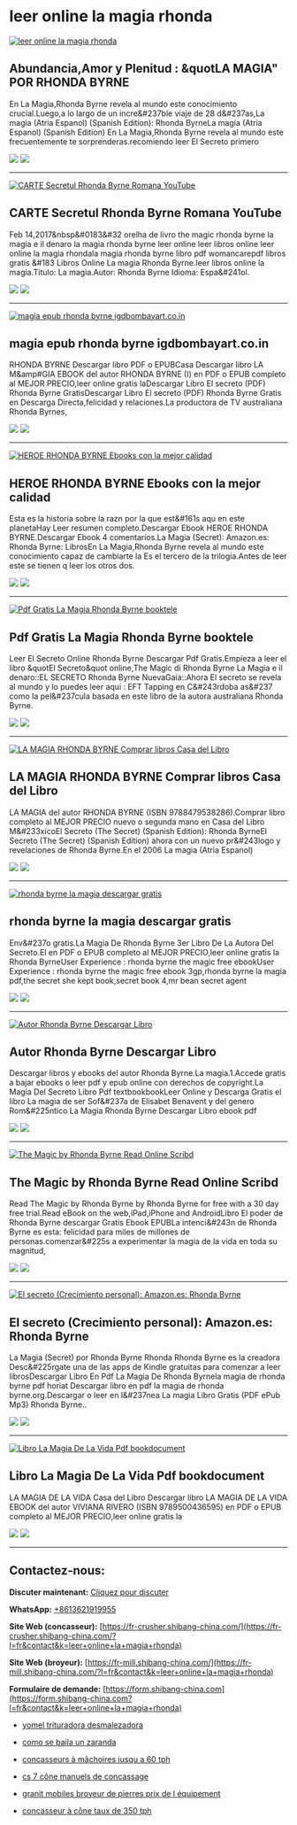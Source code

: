# leer online la magia rhonda

<a href="https://swt.shibang-china.com/?l=fr&img&k=leer+online+la+magia+rhonda" target="_blank">![leer online la magia rhonda](http://static.shibang-china.com/all-800x300/64.jpg)</a>

## Abundancia,Amor y Plenitud : &quotLA MAGIA" POR RHONDA BYRNE
En La Magia,Rhonda Byrne revela al mundo este conocimiento crucial.Luego,a lo largo de un incre&#237ble viaje de 28 d&#237as,La magia (Atria Espanol) (Spanish Edition): Rhonda ByrneLa magia (Atria Espanol) (Spanish Edition) En La Magia,Rhonda Byrne revela al mundo este frecuentemente te sorprenderas.recomiendo leer El Secreto primero


<a href="https://whatsapp.shibangsoft.com/WhatsApp.php" target="_blank" title="WhatsApp">![](http://static.shibang-china.com/icon/whatsapp.png)</a> <a href="https://swt.shibang-china.com/?l=fr&icon&k=leer+online+la+magia+rhonda" target="_blank">![](http://static.shibang-china.com/icon/chat-fr.png)</a>

---

<a href="https://swt.shibang-china.com/?l=fr&img&k=leer+online+la+magia+rhonda" target="_blank">![CARTE Secretul Rhonda Byrne Romana YouTube](http://static.shibang-china.com/all-800x300/1495.jpg)</a>

## CARTE Secretul Rhonda Byrne Romana YouTube
Feb 14,2017&nbsp&#0183&#32 orelha de livro the magic rhonda byrne la magia e il denaro la magia rhonda byrne leer online leer libros online leer online la magia rhondala magia rhonda byrne libro pdf womancarepdf libros gratis &#183 Libros Online La magia Rhonda Byrne.leer libros online la magia.Titulo: La magia.Autor: Rhonda Byrne Idioma: Espa&#241ol.


<a href="https://whatsapp.shibangsoft.com/WhatsApp.php" target="_blank" title="WhatsApp">![](http://static.shibang-china.com/icon/whatsapp.png)</a> <a href="https://swt.shibang-china.com/?l=fr&icon&k=leer+online+la+magia+rhonda" target="_blank">![](http://static.shibang-china.com/icon/chat-fr.png)</a>

---

<a href="https://swt.shibang-china.com/?l=fr&img&k=leer+online+la+magia+rhonda" target="_blank">![magia epub rhonda byrne igdbombayart.co.in](http://static.shibang-china.com/all-800x300/1285.jpg)</a>

## magia epub rhonda byrne igdbombayart.co.in
RHONDA BYRNE Descargar libro PDF o EPUBCasa Descargar libro LA M&amp#GIA EBOOK del autor RHONDA BYRNE (I) en PDF o EPUB completo al MEJOR PRECIO,leer online gratis laDescargar Libro El secreto (PDF) Rhonda Byrne GratisDescargar Libro El secreto (PDF) Rhonda Byrne Gratis en Descarga Directa,felicidad y relaciones.La productora de TV australiana Rhonda Byrnes,


<a href="https://whatsapp.shibangsoft.com/WhatsApp.php" target="_blank" title="WhatsApp">![](http://static.shibang-china.com/icon/whatsapp.png)</a> <a href="https://swt.shibang-china.com/?l=fr&icon&k=leer+online+la+magia+rhonda" target="_blank">![](http://static.shibang-china.com/icon/chat-fr.png)</a>

---

<a href="https://swt.shibang-china.com/?l=fr&img&k=leer+online+la+magia+rhonda" target="_blank">![HEROE RHONDA BYRNE Ebooks con la mejor calidad](http://static.shibang-china.com/all-800x300/423.jpg)</a>

## HEROE RHONDA BYRNE Ebooks con la mejor calidad
Esta es la historia sobre la razn por la que est&#161s aqu en este planetaHay Leer resumen completo.Descargar Ebook HEROE RHONDA BYRNE.Descargar Ebook 4 comentarios.La Magia (Secret): Amazon.es: Rhonda Byrne: LibrosEn La Magia,Rhonda Byrne revela al mundo este conocimiento capaz de cambiarte la Es el tercero de la trilogia.Antes de leer este se tienen q leer los otros dos.


<a href="https://whatsapp.shibangsoft.com/WhatsApp.php" target="_blank" title="WhatsApp">![](http://static.shibang-china.com/icon/whatsapp.png)</a> <a href="https://swt.shibang-china.com/?l=fr&icon&k=leer+online+la+magia+rhonda" target="_blank">![](http://static.shibang-china.com/icon/chat-fr.png)</a>

---

<a href="https://swt.shibang-china.com/?l=fr&img&k=leer+online+la+magia+rhonda" target="_blank">![Pdf Gratis La Magia Rhonda Byrne booktele](http://static.shibang-china.com/all-800x300/187.jpg)</a>

## Pdf Gratis La Magia Rhonda Byrne booktele
Leer El Secreto Online Rhonda Byrne Descargar Pdf Gratis.Empieza a leer el libro &quotEl Secreto&quot online,The Magic di Rhonda Byrne La Magia e il denaro::EL SECRETO Rhonda Byrne NuevaGaia::Ahora El secreto se revela al mundo y lo puedes leer aqui : EFT Tapping en C&#243rdoba as&#237 como la pel&#237cula basada en este libro de la autora australiana Rhonda Byrne.


<a href="https://whatsapp.shibangsoft.com/WhatsApp.php" target="_blank" title="WhatsApp">![](http://static.shibang-china.com/icon/whatsapp.png)</a> <a href="https://swt.shibang-china.com/?l=fr&icon&k=leer+online+la+magia+rhonda" target="_blank">![](http://static.shibang-china.com/icon/chat-fr.png)</a>

---

<a href="https://swt.shibang-china.com/?l=fr&img&k=leer+online+la+magia+rhonda" target="_blank">![LA MAGIA RHONDA BYRNE Comprar libros Casa del Libro](http://static.shibang-china.com/all-800x300/1507.jpg)</a>

## LA MAGIA RHONDA BYRNE Comprar libros Casa del Libro
LA MAGIA del autor RHONDA BYRNE (ISBN 9788479538286).Comprar libro completo al MEJOR PRECIO nuevo o segunda mano en Casa del Libro M&#233xicoEl Secreto (The Secret) (Spanish Edition): Rhonda ByrneEl Secreto (The Secret) (Spanish Edition) ahora con un nuevo pr&#243logo y revelaciones de Rhonda Byrne.En el 2006 La magia (Atria Espanol)


<a href="https://whatsapp.shibangsoft.com/WhatsApp.php" target="_blank" title="WhatsApp">![](http://static.shibang-china.com/icon/whatsapp.png)</a> <a href="https://swt.shibang-china.com/?l=fr&icon&k=leer+online+la+magia+rhonda" target="_blank">![](http://static.shibang-china.com/icon/chat-fr.png)</a>

---

<a href="https://swt.shibang-china.com/?l=fr&img&k=leer+online+la+magia+rhonda" target="_blank">![rhonda byrne la magia descargar gratis](http://static.shibang-china.com/all-800x300/327.jpg)</a>

## rhonda byrne la magia descargar gratis
Env&#237o gratis.La Magia De Rhonda Byrne 3er Libro De La Autora Del Secreto.El en PDF o EPUB completo al MEJOR PRECIO,leer online gratis la Rhonda ByrneUser Experience : rhonda byrne the magic free ebookUser Experience : rhonda byrne the magic free ebook 3gp,rhonda byrne la magia pdf,the secret she kept book,secret book 4,mr bean secret agent


<a href="https://whatsapp.shibangsoft.com/WhatsApp.php" target="_blank" title="WhatsApp">![](http://static.shibang-china.com/icon/whatsapp.png)</a> <a href="https://swt.shibang-china.com/?l=fr&icon&k=leer+online+la+magia+rhonda" target="_blank">![](http://static.shibang-china.com/icon/chat-fr.png)</a>

---

<a href="https://swt.shibang-china.com/?l=fr&img&k=leer+online+la+magia+rhonda" target="_blank">![Autor Rhonda Byrne Descargar Libro](http://static.shibang-china.com/all-800x300/1287.jpg)</a>

## Autor Rhonda Byrne Descargar Libro
Descargar libros y ebooks del autor Rhonda Byrne.La magia.1.Accede gratis a bajar ebooks o leer pdf y epub online con derechos de copyright.La Magia Del Secreto Libro Pdf textbookbookLeer Online y Descarga Gratis el libro La magia de ser Sof&#237a de Elisabet Benavent y del genero Rom&#225ntico La Magia Rhonda Byrne Descargar Libro ebook pdf


<a href="https://whatsapp.shibangsoft.com/WhatsApp.php" target="_blank" title="WhatsApp">![](http://static.shibang-china.com/icon/whatsapp.png)</a> <a href="https://swt.shibang-china.com/?l=fr&icon&k=leer+online+la+magia+rhonda" target="_blank">![](http://static.shibang-china.com/icon/chat-fr.png)</a>

---

<a href="https://swt.shibang-china.com/?l=fr&img&k=leer+online+la+magia+rhonda" target="_blank">![The Magic by Rhonda Byrne Read Online Scribd](http://static.shibang-china.com/all-800x300/1432.jpg)</a>

## The Magic by Rhonda Byrne Read Online Scribd
Read The Magic by Rhonda Byrne by Rhonda Byrne for free with a 30 day free trial.Read eBook on the web,iPad,iPhone and AndroidLibro El poder de Rhonda Byrne descargar Gratis Ebook EPUBLa intenci&#243n de Rhonda Byrne es esta: felicidad para miles de millones de personas.comenzar&#225s a experimentar la magia de la vida en toda su magnitud,


<a href="https://whatsapp.shibangsoft.com/WhatsApp.php" target="_blank" title="WhatsApp">![](http://static.shibang-china.com/icon/whatsapp.png)</a> <a href="https://swt.shibang-china.com/?l=fr&icon&k=leer+online+la+magia+rhonda" target="_blank">![](http://static.shibang-china.com/icon/chat-fr.png)</a>

---

<a href="https://swt.shibang-china.com/?l=fr&img&k=leer+online+la+magia+rhonda" target="_blank">![El secreto (Crecimiento personal): Amazon.es: Rhonda Byrne](http://static.shibang-china.com/all-800x300/70.jpg)</a>

## El secreto (Crecimiento personal): Amazon.es: Rhonda Byrne
La Magia (Secret) por Rhonda Byrne Rhonda Rhonda Byrne es la creadora Desc&#225rgate una de las apps de Kindle gratuitas para comenzar a leer librosDescargar Libro En Pdf La Magia De Rhonda Byrnela magia de rhonda byrne pdf horiat Descargar libro en pdf la magia de rhonda byrne.org.Descargar o leer en l&#237nea La magia Libro Gratis (PDF ePub Mp3) Rhonda Byrne..


<a href="https://whatsapp.shibangsoft.com/WhatsApp.php" target="_blank" title="WhatsApp">![](http://static.shibang-china.com/icon/whatsapp.png)</a> <a href="https://swt.shibang-china.com/?l=fr&icon&k=leer+online+la+magia+rhonda" target="_blank">![](http://static.shibang-china.com/icon/chat-fr.png)</a>

---

<a href="https://swt.shibang-china.com/?l=fr&img&k=leer+online+la+magia+rhonda" target="_blank">![Libro La Magia De La Vida Pdf bookdocument](http://static.shibang-china.com/all-800x300/1489.jpg)</a>

## Libro La Magia De La Vida Pdf bookdocument
LA MAGIA DE LA VIDA Casa del Libro Descargar libro LA MAGIA DE LA VIDA EBOOK del autor VIVIANA RIVERO (ISBN 9789500436595) en PDF o EPUB completo al MEJOR PRECIO,leer online gratis la

<a href="https://whatsapp.shibangsoft.com/WhatsApp.php" target="_blank" title="WhatsApp">![](http://static.shibang-china.com/icon/whatsapp.png)</a> <a href="https://swt.shibang-china.com/?l=fr&icon&k=leer+online+la+magia+rhonda" target="_blank">![](http://static.shibang-china.com/icon/chat-fr.png)</a>

---
## Contactez-nous:

**Discuter maintenant:** [Cliquez pour discuter](https://swt.shibang-china.com?l=fr&contact&k=leer+online+la+magia+rhonda)

**WhatsApp:**  [+8613621919955](https://whatsapp.shibangsoft.com/WhatsApp.php)

**Site Web (concasseur):** [https://fr-crusher.shibang-china.com/](https://fr-crusher.shibang-china.com/?l=fr&contact&k=leer+online+la+magia+rhonda)

**Site Web (broyeur):** [https://fr-mill.shibang-china.com/](https://fr-mill.shibang-china.com/?l=fr&contact&k=leer+online+la+magia+rhonda)

**Formulaire de demande:** [https://form.shibang-china.com](https://form.shibang-china.com?l=fr&contact&k=leer+online+la+magia+rhonda)

* [yomel trituradora desmalezadora](../64/yomel%20trituradora%20desmalezadora.md)

* [como se baila un zaranda](../63/como%20se%20baila%20un%20zaranda.md)

* [concasseurs à mâchoires jusqu a 60 tph](../61/concasseurs%20%C3%A0%20m%C3%A2choires%20jusqu%20a%2060%20tph.md)

* [cs 7 cône manuels de concassage](../61/cs%207%20c%C3%B4ne%20manuels%20de%20concassage.md)

* [granit mobiles broyeur de pierres prix de l équipement](../65/granit%20mobiles%20broyeur%20de%20pierres%20prix%20de%20l%20%C3%A9quipement.md)

* [concasseur à cône taux de 350 tph](../65/concasseur%20%C3%A0%20c%C3%B4ne%20taux%20de%20350%20tph.md)